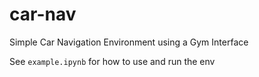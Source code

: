 # car-nav
Simple Car Navigation Environment using a Gym Interface

See `example.ipynb` for how to use and run the env
